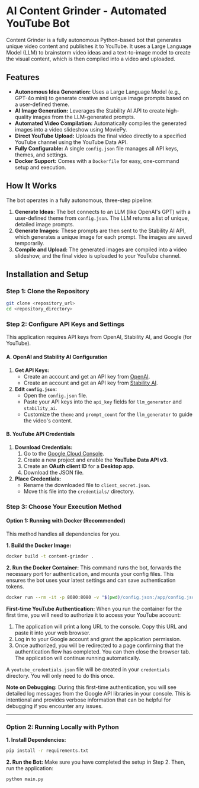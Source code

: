 # AI Content Grinder - Automated YouTube Bot

Content Grinder is a fully autonomous Python-based bot that generates unique video content and publishes it to YouTube. It uses a Large Language Model (LLM) to brainstorm video ideas and a text-to-image model to create the visual content, which is then compiled into a video and uploaded.

## Features

- **Autonomous Idea Generation:** Uses a Large Language Model (e.g., GPT-4o mini) to generate creative and unique image prompts based on a user-defined theme.
- **AI Image Generation:** Leverages the Stability AI API to create high-quality images from the LLM-generated prompts.
- **Automated Video Compilation:** Automatically compiles the generated images into a video slideshow using MoviePy.
- **Direct YouTube Upload:** Uploads the final video directly to a specified YouTube channel using the YouTube Data API.
- **Fully Configurable:** A single `config.json` file manages all API keys, themes, and settings.
- **Docker Support:** Comes with a `Dockerfile` for easy, one-command setup and execution.

## How It Works

The bot operates in a fully autonomous, three-step pipeline:
1.  **Generate Ideas:** The bot connects to an LLM (like OpenAI's GPT) with a user-defined theme from `config.json`. The LLM returns a list of unique, detailed image prompts.
2.  **Generate Images:** These prompts are then sent to the Stability AI API, which generates a unique image for each prompt. The images are saved temporarily.
3.  **Compile and Upload:** The generated images are compiled into a video slideshow, and the final video is uploaded to your YouTube channel.

## Installation and Setup

### Step 1: Clone the Repository

```bash
git clone <repository_url>
cd <repository_directory>
```

### Step 2: Configure API Keys and Settings

This application requires API keys from OpenAI, Stability AI, and Google (for YouTube).

#### A. OpenAI and Stability AI Configuration

1.  **Get API Keys:**
    -   Create an account and get an API key from [OpenAI](https://platform.openai.com/api-keys).
    -   Create an account and get an API key from [Stability AI](https://platform.stability.ai/account/keys).
2.  **Edit `config.json`:**
    -   Open the `config.json` file.
    -   Paste your API keys into the `api_key` fields for `llm_generator` and `stability_ai`.
    -   Customize the `theme` and `prompt_count` for the `llm_generator` to guide the video's content.

#### B. YouTube API Credentials

1.  **Download Credentials:**
    1.  Go to the [Google Cloud Console](https://console.cloud.google.com/).
    2.  Create a new project and enable the **YouTube Data API v3**.
    3.  Create an **OAuth client ID** for a **Desktop app**.
    4.  Download the JSON file.
2.  **Place Credentials:**
    -   Rename the downloaded file to `client_secret.json`.
    -   Move this file into the `credentials/` directory.

### Step 3: Choose Your Execution Method

#### Option 1: Running with Docker (Recommended)

This method handles all dependencies for you.

**1. Build the Docker Image:**
```bash
docker build -t content-grinder .
```

**2. Run the Docker Container:**
This command runs the bot, forwards the necessary port for authentication, and mounts your config files. This ensures the bot uses your latest settings and can save authentication tokens.

```bash
docker run --rm -it -p 8080:8080 -v "$(pwd)/config.json:/app/config.json" -v "$(pwd)/credentials:/app/credentials" content-grinder
```

**First-time YouTube Authentication:**
When you run the container for the first time, you will need to authorize it to access your YouTube account:
1.  The application will print a long URL to the console. Copy this URL and paste it into your web browser.
2.  Log in to your Google account and grant the application permission.
3.  Once authorized, you will be redirected to a page confirming that the authentication flow has completed. You can then close the browser tab. The application will continue running automatically.

A `youtube_credentials.json` file will be created in your `credentials` directory. You will only need to do this once.

**Note on Debugging:** During this first-time authentication, you will see detailed log messages from the Google API libraries in your console. This is intentional and provides verbose information that can be helpful for debugging if you encounter any issues.

---

### Option 2: Running Locally with Python

**1. Install Dependencies:**
```bash
pip install -r requirements.txt
```

**2. Run the Bot:**
Make sure you have completed the setup in Step 2. Then, run the application:
```bash
python main.py
```